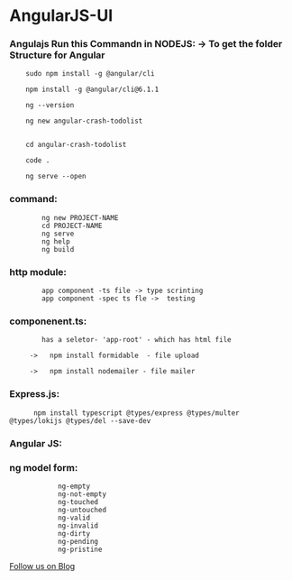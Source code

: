 # AngularJS-UI

###  Angulajs Run this Commandn in NODEJS: -> To get the folder Structure for Angular



        sudo npm install -g @angular/cli

        npm install -g @angular/cli@6.1.1

        ng --version

        ng new angular-crash-todolist


        cd angular-crash-todolist

        code . 

        ng serve --open

### command:

            ng new PROJECT-NAME
            cd PROJECT-NAME
            ng serve
            ng help
            ng build


### http module:

            app component -ts file -> type scrinting
            app component -spec ts fle ->  testing

### componenent.ts:

            has a seletor- 'app-root' - which has html file

         ->   npm install formidable  - file upload

         ->   npm install nodemailer - file mailer

### Express.js:

          npm install typescript @types/express @types/multer @types/lokijs @types/del --save-dev

### Angular JS:

### ng model form:

                ng-empty
                ng-not-empty
                ng-touched
                ng-untouched
                ng-valid
                ng-invalid
                ng-dirty
                ng-pending
                ng-pristine
                
                
                
   <a href="http://starwalt.in/Blogs/index.html">Follow us on Blog</a>

